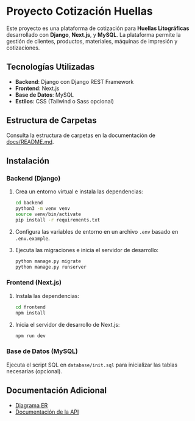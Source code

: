 # Proyecto Cotización Huellas

Este proyecto es una plataforma de cotización para **Huellas Litográficas** desarrollado con **Django**, **Next.js**, y **MySQL**. La plataforma permite la gestión de clientes, productos, materiales, máquinas de impresión y cotizaciones.

## Tecnologías Utilizadas
- **Backend**: Django con Django REST Framework
- **Frontend**: Next.js
- **Base de Datos**: MySQL
- **Estilos**: CSS (Tailwind o Sass opcional)

## Estructura de Carpetas
Consulta la estructura de carpetas en la documentación de [docs/README.md](docs/README.md).

## Instalación

### Backend (Django)
1. Crea un entorno virtual e instala las dependencias:
    ```bash
    cd backend
    python3 -m venv venv
    source venv/bin/activate
    pip install -r requirements.txt
    ```

2. Configura las variables de entorno en un archivo `.env` basado en `.env.example`.

3. Ejecuta las migraciones e inicia el servidor de desarrollo:
    ```bash
    python manage.py migrate
    python manage.py runserver
    ```

### Frontend (Next.js)
1. Instala las dependencias:
    ```bash
    cd frontend
    npm install
    ```

2. Inicia el servidor de desarrollo de Next.js:
    ```bash
    npm run dev
    ```

### Base de Datos (MySQL)
Ejecuta el script SQL en `database/init.sql` para inicializar las tablas necesarias (opcional).

## Documentación Adicional
- [Diagrama ER](docs/ERD.md)
- [Documentación de la API](docs/API.md)
